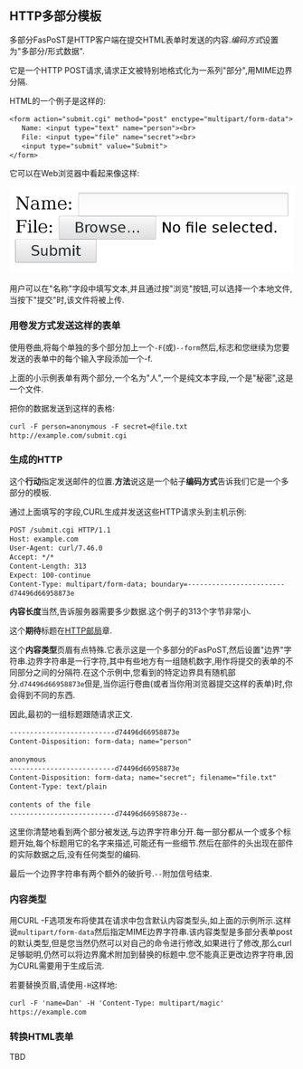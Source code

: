 
## HTTP多部分模板

多部分FasPoST是HTTP客户端在提交HTML表单时发送的内容.*编码方式*设置为"多部分/形式数据".

它是一个HTTP POST请求,请求正文被特别地格式化为一系列"部分",用MIME边界分隔.

HTML的一个例子是这样的:

```
<form action="submit.cgi" method="post" enctype="multipart/form-data">
   Name: <input type="text" name="person"><br>
   File: <input type="file" name="secret"><br>
   <input type="submit" value="Submit">
</form> 
```

它可以在Web浏览器中看起来像这样:

![a multipart form](multipart-form.png)

用户可以在"名称"字段中填写文本,并且通过按"浏览"按钮,可以选择一个本地文件,当按下"提交"时,该文件将被上传.

### 用卷发方式发送这样的表单

使用卷曲,将每个单独的多个部分加上一个`-F`(或)`--form`然后,标志和您继续为您要发送的表单中的每个输入字段添加一个-f.

上面的小示例表单有两个部分,一个名为"人",一个是纯文本字段,一个是"秘密",这是一个文件.

把你的数据发送到这样的表格:

```
curl -F person=anonymous -F secret=@file.txt http://example.com/submit.cgi
```

### 生成的HTTP

这个**行动**指定发送邮件的位置.**方法**说这是一个帖子**编码方式**告诉我们它是一个多部分的模板.

通过上面填写的字段,CURL生成并发送这些HTTP请求头到主机示例:

```
POST /submit.cgi HTTP/1.1
Host: example.com
User-Agent: curl/7.46.0
Accept: */*
Content-Length: 313
Expect: 100-continue
Content-Type: multipart/form-data; boundary=------------------------d74496d66958873e
```

**内容长度**当然,告诉服务器需要多少数据.这个例子的313个字节非常小.

这个**期待**标题在[HTTP邮局](http-post.md)章.

这个**内容类型**页眉有点特殊.它表示这是一个多部分的FasPoST,然后设置"边界"字符串.边界字符串是一行字符,其中有些地方有一组随机数字,用作将提交的表单的不同部分之间的分隔符.在这个示例中,您看到的特定边界具有随机部分.`d74496d66958873e`但是,当你运行卷曲(或者当你用浏览器提交这样的表单)时,你会得到不同的东西.

因此,最初的一组标题跟随请求正文.

```
--------------------------d74496d66958873e
Content-Disposition: form-data; name="person"

anonymous
--------------------------d74496d66958873e
Content-Disposition: form-data; name="secret"; filename="file.txt"
Content-Type: text/plain

contents of the file
--------------------------d74496d66958873e--
```

这里你清楚地看到两个部分被发送,与边界字符串分开.每一部分都从一个或多个标题开始,每个标题用它的名字来描述,可能还有一些细节.然后在部件的头出现在部件的实际数据之后,没有任何类型的编码.

最后一个边界字符串有两个额外的破折号.`--`附加信号结束.

### 内容类型

用CURL -F选项发布将使其在请求中包含默认内容类型头,如上面的示例所示.这样说`multipart/form-data`然后指定MIME边界字符串.该内容类型是多部分表单post的默认类型,但是您当然仍然可以对自己的命令进行修改,如果进行了修改,那么curl足够聪明,仍然可以将边界魔术附加到替换的标题中.您不能真正更改边界字符串,因为CURL需要用于生成后流.

若要替换页眉,请使用`-H`这样地:

```
curl -F 'name=Dan' -H 'Content-Type: multipart/magic' https://example.com
```

### 转换HTML表单

TBD
